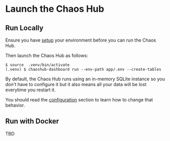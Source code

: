 # Launch the Chaos Hub

## Run Locally

Ensure you have [setup][setup] your environment before you can run the
Chaos Hub.

[setup]: https://github.com/chaostoolkit/chaoshub/blob/master/docs/setup.md

Then launch the Chaos Hub as follows:

```
$ source  .venv/bin/activate
(.venv) $ chaoshub-dashboard run --env-path app/.env --create-tables
```

By default, the Chaos Hub runs using an in-memory SQLite instance so you don't
have to configure it but it also means all your data will be lost everytime
you restart it.

You should read the [configuration][config] section to learn how to change that
behavior.

[config]: https://github.com/chaostoolkit/chaoshub/blob/master/docs/configure.md

## Run with Docker

TBD